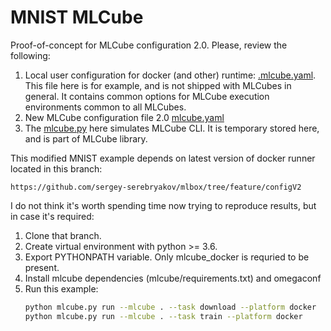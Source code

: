 # MNIST MLCube

Proof-of-concept for MLCube configuration 2.0. Please, review the following:

1. Local user configuration for docker (and other) runtime: [.mlcube.yaml](./.mlcube.yaml). This file here is for
   example, and is not shipped with MLCubes in general. It contains common options for MLCube execution environments
   common to all MLCubes. 
2. New MLCube configuration file 2.0 [mlcube.yaml](./mlcube.py)
3. The [mlcube.py](./mlcube.py) here simulates MLCube CLI. It is temporary stored here, and is part of MLCube library.

This modified MNIST example depends on latest version of docker runner located in this branch:
```
https://github.com/sergey-serebryakov/mlbox/tree/feature/configV2
```

I do not think it's worth spending time now trying to reproduce results, but in case it's required:
1. Clone that branch.
2. Create virtual environment with python >= 3.6.
3. Export PYTHONPATH variable. Only mlcube_docker is requried to be present.
4. Install mlcube dependencies (mlcube/requirements.txt) and omegaconf
5. Run this example:
   ```bash
   python mlcube.py run --mlcube . --task download --platform docker
   python mlcube.py run --mlcube . --task train --platform docker
   ```
